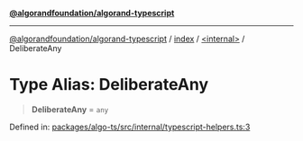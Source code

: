 [**@algorandfoundation/algorand-typescript**](../../../README.md)

***

[@algorandfoundation/algorand-typescript](../../../README.md) / [index](../../README.md) / [\<internal\>](../README.md) / DeliberateAny

# Type Alias: DeliberateAny

> **DeliberateAny** = `any`

Defined in: [packages/algo-ts/src/internal/typescript-helpers.ts:3](https://github.com/algorandfoundation/puya-ts/blob/main/packages/algo-ts/src/internal/typescript-helpers.ts#L3)
